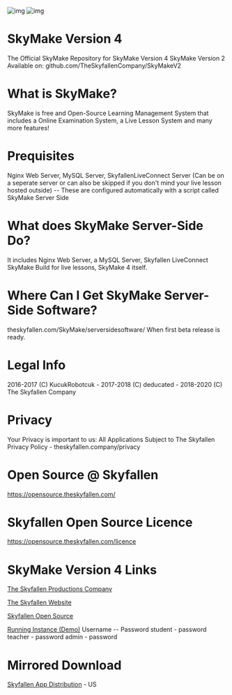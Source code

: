 ![img](https://img.shields.io/badge/latest_version-Aurora_Borealis-blueviolet "img") ![img](https://img.shields.io/badge/release_number-SFR204382-blue "img")
# SkyMake Version 4
The Official SkyMake Repository for SkyMake Version 4
SkyMake Version 2 Available on: github.com/TheSkyfallenCompany/SkyMakeV2

# What is SkyMake?
SkyMake is free and Open-Source Learning Management System that includes a Online Examination System, a Live Lesson System and many more features!

# Prequisites
Nginx Web Server, MySQL Server, SkyfallenLiveConnect Server (Can be on a seperate server or can also be skipped if you don't mind your live lesson hosted outside) -- These are configured automatically with a script called SkyMake Server Side

# What does SkyMake Server-Side Do?
It includes Nginx Web Server, a MySQL Server,  Skyfallen LiveConnect SkyMake Build for live lessons, SkyMake 4 itself.

# Where Can I Get SkyMake Server-Side Software?
theskyfallen.com/SkyMake/serversidesoftware/ When first beta release is ready.

# Legal Info
2016-2017 (C) KucukRobotcuk - 2017-2018 (C) deducated - 2018-2020 (C) The Skyfallen Company

# Privacy
Your Privacy is important to us: All Applications Subject to The Skyfallen Privacy Policy - theskyfallen.company/privacy

# Open Source @ Skyfallen
https://opensource.theskyfallen.com/


# Skyfallen Open Source Licence
https://opensource.theskyfallen.com/licence

# SkyMake Version 4 Links
[The Skyfallen Productions Company](https://www.theskyfallen.company)

[The Skyfallen Website](https://www.theskyfallen.com)

[Skyfallen Open Source](https://opensource.theskyfallen.com)

[Running Instance (Demo)](https://application-testing-platform.apps.deducated.com) 
Username -- Password
student - password
teacher - password
admin - password
# Mirrored Download
[Skyfallen App Distribution](https://distribution.theskyfallen.com) - US
